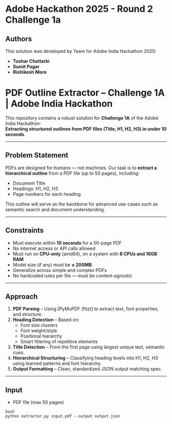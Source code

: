 # Adobe Hackathon 2025 - Round 2 Challenge 1a

## Authors

This solution was developed by Team for Adobe India Hackathon 2025:

- **Tushar Chattarki**  
- **Sumit Pagar**  
- **Rishikesh More**

# PDF Outline Extractor – Challenge 1A | Adobe India Hackathon

This repository contains a robust solution for **Challenge 1A** of the Adobe India Hackathon:  
**Extracting structured outlines from PDF files (Title, H1, H2, H3) in under 10 seconds**.

---

## Problem Statement

PDFs are designed for humans — not machines. Our task is to **extract a hierarchical outline** from a PDF file (up to 50 pages), including:

- Document Title  
- Headings: H1, H2, H3  
- Page numbers for each heading  

This outline will serve as the backbone for advanced use-cases such as semantic search and document understanding.

---

## Constraints

-  Must execute within **10 seconds** for a 50-page PDF  
-  No internet access or API calls allowed  
-  Must run on **CPU-only** (amd64), on a system with **8 CPUs and 16GB RAM**  
-  Model size (if any) must be **≤ 200MB**  
-  Generalize across simple and complex PDFs  
-  No hardcoded rules per file — must be content-agnostic  

---

## Approach

1. **PDF Parsing** – Using [PyMuPDF (fitz)] to extract text, font properties, and structure.
2. **Heading Detection** – Based on:
   - Font size clusters
   - Font weight/style
   - Positional hierarchy
   - Smart filtering of repetitive elements
3. **Title Detection** – From the first page using largest unique text, semantic cues.
4. **Hierarchical Structuring** – Classifying heading levels into H1, H2, H3 using learned patterns and font hierarchy.
5. **Output Formatting** – Clean, standardized JSON output matching spec.

---

## Input

- PDF file (max 50 pages)
  
```
bash
python extractor.py input.pdf --output output.json
